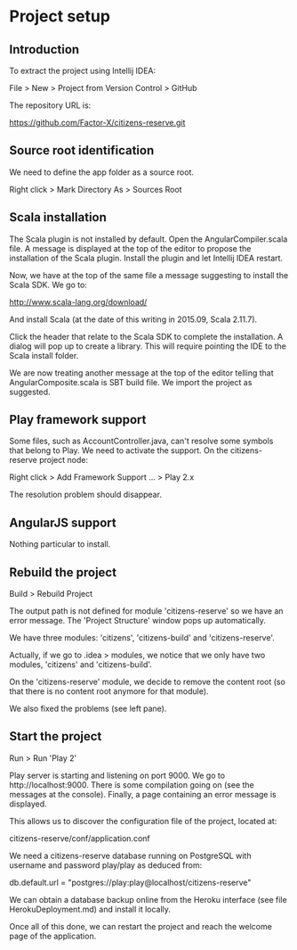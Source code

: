 # Project setup

## Introduction

To extract the project using Intellij IDEA:

File > New > Project from Version Control > GitHub

The repository URL is:

https://github.com/Factor-X/citizens-reserve.git

## Source root identification

We need to define the app folder as a source root.

Right click > Mark Directory As > Sources Root

## Scala installation

The Scala plugin is not installed by default. Open the AngularCompiler.scala file. A message is displayed at the top of
the editor to propose the installation of the Scala plugin. Install the plugin and let Intellij IDEA restart.

Now, we have at the top of the same file a message suggesting to install the Scala SDK. We go to:

http://www.scala-lang.org/download/

And install Scala (at the date of this writing in 2015.09, Scala 2.11.7).

Click the header that relate to the Scala SDK to complete the installation. A dialog will pop up to create a library.
This will require pointing the IDE to the Scala install folder.

We are now treating another message at the top of the editor telling that AngularComposite.scala is SBT build file.
We import the project as suggested.

## Play framework support

Some files, such as AccountController.java, can't resolve some symbols that belong to Play. We need to activate the
support. On the citizens-reserve project node:

Right click > Add Framework Support ... > Play 2.x

The resolution problem should disappear.

## AngularJS support

Nothing particular to install.

## Rebuild the project

Build > Rebuild Project

The output path is not defined for module 'citizens-reserve' so we have an error message. The 'Project Structure'
window pops up automatically.

We have three modules: 'citizens', 'citizens-build' and 'citizens-reserve'.

Actually, if we go to .idea > modules, we notice that we only have two modules, 'citizens' and 'citizens-build'.

On the 'citizens-reserve' module, we decide to remove the content root (so that there is no content root anymore for
that module).

We also fixed the problems (see left pane).

## Start the project

Run > Run 'Play 2'

Play server is starting and listening on port 9000. We go to http://localhost:9000. There is some compilation going on
(see the messages at the console). Finally, a page containing an error message is displayed.

This allows us to discover the configuration file of the project, located at:

citizens-reserve/conf/application.conf

We need a citizens-reserve database running on PostgreSQL with username and password play/play as deduced from:

db.default.url = "postgres://play:play@localhost/citizens-reserve"

We can obtain a database backup online from the Heroku interface (see file HerokuDeployment.md) and install it locally.

Once all of this done, we can restart the project and reach the welcome page of the application.

